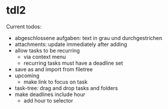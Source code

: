 # tdl2

Current todos:

- abgeschlossene aufgaben: text in grau und durchgestrichen
- attachments: update immediately after adding
- allow tasks to be recurring
  - via context menu
  - recurring tasks must have a deadline set
- save as and import from filetree
- upcoming
	- make link to focus on task
- task-tree: drag and drop tasks and folders
- make deadlines include hour
  - add hour to selector

